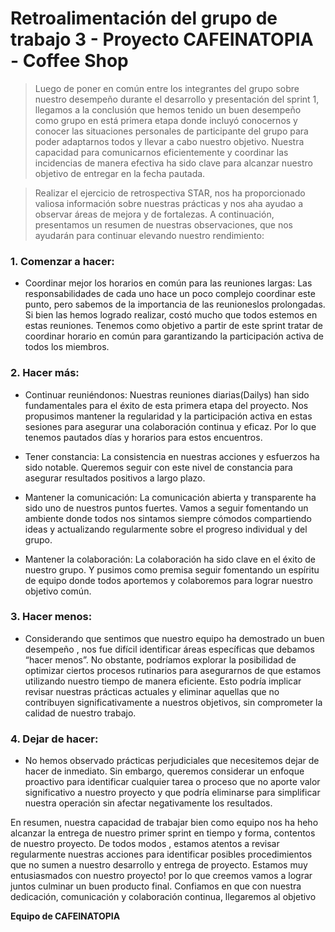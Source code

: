 # Retroalimentación del grupo de trabajo 3 - Proyecto CAFEINATOPIA - Coffee Shop

>Luego de poner en común entre los integrantes del grupo sobre nuestro desempeño  durante el desarrollo y presentación del sprint 1, llegamos a la conclusión que hemos tenido un buen desempeño como grupo en está primera etapa donde incluyó conocernos y conocer las situaciones personales de participante del grupo para poder adaptarnos todos y llevar a cabo nuestro objetivo. 
>Nuestra capacidad para comunicarnos eficientemente y coordinar las incidencias de manera efectiva ha sido clave para alcanzar nuestro objetivo de entregar en la fecha pautada.

>Realizar el ejercicio de retrospectiva STAR, nos ha proporcionado valiosa información sobre nuestras prácticas y nos aha ayudao a observar áreas de mejora y de fortalezas. A continuación, presentamos un resumen de nuestras observaciones, que nos ayudarán para continuar elevando nuestro rendimiento:

### **1. Comenzar a hacer:**
- Coordinar mejor los horarios en común para las reuniones largas: Las responsabilidades de cada uno hace un poco complejo coordinar este punto, pero sabemos de la importancia de las reunioneslos prolongadas. Si bien las hemos logrado realizar, costó mucho que todos estemos en estas reuniones. Tenemos como objetivo a partir de este sprint tratar de coordinar horario en común para  garantizando la participación activa de todos los miembros.

### **2. Hacer más:**
- Continuar reuniéndonos: Nuestras reuniones diarias(Dailys) han sido fundamentales para el éxito de esta primera etapa del proyecto. Nos propusimos mantener la regularidad y la participación activa en estas sesiones para asegurar una colaboración continua y eficaz. Por lo que tenemos pautados días y horarios para estos encuentros.

- Tener constancia: La consistencia en nuestras acciones y esfuerzos ha sido notable. Queremos seguir con este nivel de constancia para asegurar resultados positivos a largo plazo.

- Mantener la comunicación: La comunicación abierta y transparente ha sido uno de nuestros puntos fuertes. Vamos a seguir fomentando un ambiente donde todos nos sintamos siempre cómodos compartiendo ideas y actualizando regularmente sobre el progreso individual y del grupo.

- Mantener la colaboración: La colaboración ha sido clave en el éxito de nuestro grupo. Y pusimos como premisa seguir  fomentando un espíritu de equipo donde todos aportemos y colaboremos para lograr nuestro objetivo común.

### **3. Hacer menos:**
- Considerando que sentimos que nuestro equipo ha demostrado un buen desempeño , nos fue difícil identificar áreas específicas que debamos “hacer menos”. No obstante, podríamos explorar la posibilidad de optimizar ciertos procesos rutinarios para asegurarnos de que estamos utilizando nuestro tiempo de manera eficiente. Esto podría implicar revisar nuestras prácticas actuales y eliminar aquellas que no contribuyen significativamente a nuestros objetivos, sin comprometer la calidad de nuestro trabajo.

### **4. Dejar de hacer:**
- No hemos observado prácticas perjudiciales que necesitemos dejar de hacer de inmediato. Sin embargo, queremos considerar un enfoque proactivo para identificar cualquier tarea o proceso que no aporte valor significativo a nuestro proyecto y que podría eliminarse para simplificar nuestra operación sin afectar negativamente los resultados.


En resumen, nuestra capacidad de trabajar bien como equipo nos ha heho alcanzar la entrega de nuestro primer sprint en tiempo y forma, contentos de nuestro proyecto. De todos modos , estamos atentos a revisar regularmente nuestras acciones para identificar posibles procedimientos que no sumen a nuestro desarrollo y entrega de proyecto.
Estamos muy entusiasmados con nuestro proyecto! por lo que creemos vamos a  lograr juntos culminar un buen producto final. Confiamos en que con nuestra dedicación, comunicación y colaboración continua, llegaremos al objetivo

**Equipo de CAFEINATOPIA**